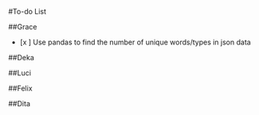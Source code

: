 #To-do List

##Grace
- [x ] Use pandas to find the number of unique words/types in json data

##Deka

##Luci

##Felix

##Dita
